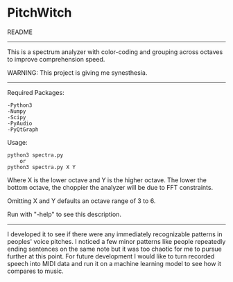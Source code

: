 # PitchWitch

README

---

This is a spectrum analyzer with color-coding and grouping across octaves to improve comprehension speed.

WARNING: This project is giving me synesthesia.

---

Required Packages: 

	-Python3 
	-Numpy	
	-Scipy
	-PyAudio
	-PyQtGraph
	

Usage: 

	python3 spectra.py 
		or
	python3 spectra.py X Y
	
Where X is the lower octave and Y is the higher octave. The lower the bottom octave, the choppier the analyzer will be due to FFT constraints. 

Omitting X and Y defaults an octave range of 3 to 6.

Run with "-help" to see this description.


---

I developed it to see if there were any immediately recognizable patterns in peoples' voice pitches. I noticed a few minor patterns like people repeatedly ending sentences on the same note but it was too chaotic for me to pursue further at this point. 
For future development I would like to turn recorded speech into MIDI data and run it on a machine learning model to see how it compares to music. 

